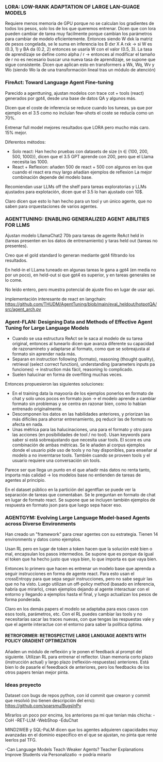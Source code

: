 
### LORA: LOW-RANK ADAPTATION OF LARGE LAN-GUAGE MODELS
Requiere menos memoria de GPU porque no se calculan los gradientes de todos los pesos, solo los de los que queremos entrenar.
Dicen que con lora pueden cambiar de tarea muy facilmente porque cambian los parámetros para cambiar de modelo eficientemente.
Entonces siendo W dxk la matriz de pesos congelada, se le suma en inferencia los B dxr X A rxk -> si W es (0.3, 1) y BA da (0.2, 2) entonces se usaría W con el valor (0.5, 3).
La tasa de aprendizaje se define como alpha / r -> entonces al modificar el tamaño de r no es necesario buscar una nueva tasa de aprendizaje, se supone que sigue consistente.
Dicen que aplican esto en transformers a Wk, Wq, Wv y Wo (siendo Wo la de una transformación lineal tras un módulo de atención)

### FireAct: Toward Language Agent Fine-tuning

Parecido a agenttuning, ajustan modelos con trace cot + tools (react) generados por gpt4, desde una base de datos QA y algunos más.

Dicen que el coste de inferencia se reduce cuando los tuneas, ya que por ejemplo en el 3.5 como no incluían few-shots el coste se reducía como un 70%.

Entrenar full model mejores resultados que LORA pero mucho más caro. 15% mejor.

Diferentos métodos: 
- Solo react: Han hecho pruebas con datasets de size (n ∈ {100, 200, 500, 1000}), dicen que el 3.5 GPT aprende con 200, pero que el Llama necesita las 1000.
- React + Reflexion: añaden 500 de react + 500 con algunos en los que cuando el react era muy largo añadían ejemplos de reflexion
La mejor combinación depende del modelo base.

Recomiendan usar LLMs off the shelf para tareas exploratorias y LLMs ajustados para explotación, dicen que el 3.5 lo han ajustado con 10$.

Claro dicen que esto lo han hecho para un tool y un único agente, que no saben para orquestaciones de varios agentes.

### AGENTTUNING: ENABLING GENERALIZED AGENT ABILITIES FOR LLMS

Ajustan modelo LllamaChat2 70b para tareas de agente ReAct held in (tareas presenten en los datos de entrenamiento) y taras held out (tareas no presentes). 

Creo que el gold standard lo generan mediante gpt4 filtrando los resultados.

En held-in el LLama tuneado en algunas tareas le gana a gpt4 (en media no por un poco), en held-out si que gpt4 es superior, y en tareas generales se lo come.

No leído entero, pero muestra potencial de ajuste fino en lugar de usar api.

implementación interesante de react en langchain: 
https://github.com/THUDM/AgentTuning/blob/main/eval_heldout/hotpotQA/src/agent_arch.py

### Agent-FLAN: Designing Data and Methods of Effective Agent Tuning for Large Language Models

- Cuando se usa estructura ReAct se le saca al modelo de su tarea original, entonces al tunearlo dicen que avanza diferente su capacidad de razonamineto y adaptarse al formato, como que se sobreajusta al formato sin aprender nada más.
- Separan en instruction following (formato), reasoning (thought quality), retrieval (select correct function), understanding (parameters inputs pa funciones) -> instruction más fácil, reasoning lo complicado.
 - Suelen halucinar en forma de overfiting muchas veces. 

Entonces propuesieron las siguientes soluciones: 
- En el training data la mayooría de los ejemplos ponerlos en formato de chat y solo unos pocos en formato json -> el modelo aprende a cambiar formato sin problemas y se centra en razonar bien, como lo habían entrenado originalmente.
- Descomponen los datos en las habilidades anteriores, y priorizan las más difíciles para ahorrar entrenamiento, pq reducir las de formato no afecta en nada.
- Unas métrica para las halucinaciones, una para el formato y otro para las acciones (en posibilidades de tool / no tool). Usan keywords para saber si está sobreajustando que necesita usar tools. El score es una combinación de ambas métricas. Se le añaden al corpus ejemplos donde el usuario pide uso de tools y no hay disponibles, para enseñar al modelo a no inverntarse tools. También cuando se proveen tools y el usuario requiere una conversación sin tools.

Parece ser que llega un punto en el que añadir más datos no renta tanto, importa más calidad -> los modelos base no entienden de tareas de agentes al principio.

En el dataset público en la partición del agentflan se puede ver la separación de tareas que comentaban. Se le preguntan en formato de chat en lugar de formato react.  Se supone que se incluyen también ejemplos de respuesta en formato json para que luego sepa hacer eso.

### AGENTGYM: Evolving Large Language Model-based Agents across Diverse Environments

Han creado un "framework" para crear agentes con su estrategia. Tienen 14 environments y datos como ejemplos.

Usan RL pero en lugar de token a token hacen que la solución esté bien o mal, encapsulan los pasos intermedios. Se supone que es porque da igual el token que ha hecho justo que vaya bien, lo que importa es que vaya bien.

Entonces lo primero que hacen es entrenar un modelo base que aprenda a seguir instrucciones en forma de agente react. Para esto usan el crossEntropy para que sepa seguir instrucciones, pero no sabe seguir las que no ha visto.
Luego utilizan un off-policy method (basado en inferencia, habría que mirarlo), crean ejemplos dejando al agente interactuar con el entorno y llegando a ejemplos hasta el final, y luego actualizan los pesos de forma ponderada.

Claro en los demás papers el modelo se adaptaba para esos casos con esos tools, parámetros, etc. Con el RL puedes cambiar las tools y no necesitarías sacar las traces nuevas, con que tengas las respuestas vale y que el agente interactue con el entorno para saber la política óptima.

#### RETROFORMER: RETROSPECTIVE LARGE LANGUAGE AGENTS WITH POLICY GRADIENT OPTIMIZATION
Añaden un módulo de reflexión y le ponen el feedback al prompt del siguiente. Utilizan RL para entrenar el reflector.
Usan memoria corto plazo (instrucción actual) y largo plazo (reflexión-respuestas) anteriores. 
Está bien lo de pasarle el feeedback de anteriores, pero los feedbacks de los otros papers tenían mejor pinta.

### Ideas proyecto

Dataset con bugs de repos python, con id commit que crearon y commit que resolvió (no tienen descripción del erro): https://github.com/soarsmu/BugsInPy

Mirarlos un poco por encima, los anteriores pa mi que tenían más chicha:
-CoH
-RET-LLM
-WebShop
-EduChat

MIND2WEB y SQL-PaLM dicen que los agentes adquieren capacidades muy avanzadas en el dominio específico en el que se ajustan, no pinta que rente leerlos pal TFG.

-Can Language Models Teach Weaker Agents? Teacher
Explanations Improve Students via Personalizatio -> podría mirarlo